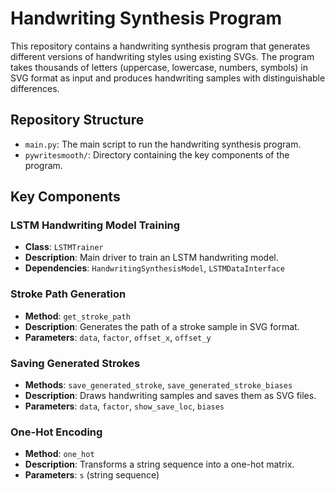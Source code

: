 # Handwriting Synthesis Program

This repository contains a handwriting synthesis program that generates different versions of handwriting styles using existing SVGs. The program takes thousands of letters (uppercase, lowercase, numbers, symbols) in SVG format as input and produces handwriting samples with distinguishable differences.

## Repository Structure

- `main.py`: The main script to run the handwriting synthesis program.
- `pywritesmooth/`: Directory containing the key components of the program.

## Key Components

### LSTM Handwriting Model Training

- **Class**: `LSTMTrainer`
- **Description**: Main driver to train an LSTM handwriting model.
- **Dependencies**: `HandwritingSynthesisModel`, `LSTMDataInterface`

### Stroke Path Generation

- **Method**: `get_stroke_path`
- **Description**: Generates the path of a stroke sample in SVG format.
- **Parameters**: `data`, `factor`, `offset_x`, `offset_y`

### Saving Generated Strokes

- **Methods**: `save_generated_stroke`, `save_generated_stroke_biases`
- **Description**: Draws handwriting samples and saves them as SVG files.
- **Parameters**: `data`, `factor`, `show_save_loc`, `biases`

### One-Hot Encoding

- **Method**: `one_hot`
- **Description**: Transforms a string sequence into a one-hot matrix.
- **Parameters**: `s` (string sequence)
